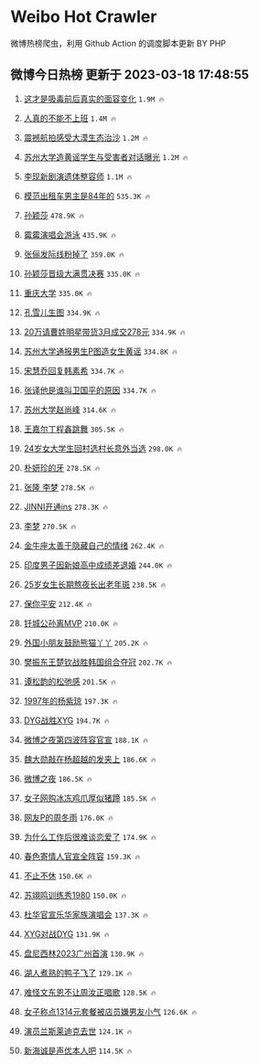 # Weibo Hot Crawler 



微博热榜爬虫，利用 Github Action 的调度脚本更新 BY PHP 


## 微博今日热榜 更新于 2023-03-18 17:48:55 
1. [这才是吸毒前后真实的面容变化](https://s.weibo.com/weibo?q=%23%E8%BF%99%E6%89%8D%E6%98%AF%E5%90%B8%E6%AF%92%E5%89%8D%E5%90%8E%E7%9C%9F%E5%AE%9E%E7%9A%84%E9%9D%A2%E5%AE%B9%E5%8F%98%E5%8C%96%23&t=31&band_rank=1&Refer=top) `1.9M 🔥` 

1. [人真的不能不上班](https://s.weibo.com/weibo?q=%23%E4%BA%BA%E7%9C%9F%E7%9A%84%E4%B8%8D%E8%83%BD%E4%B8%8D%E4%B8%8A%E7%8F%AD%23&t=31&band_rank=2&Refer=top) `1.4M 🔥` 

1. [震撼航拍感受大漠生态治沙](https://s.weibo.com/weibo?q=%23%E9%9C%87%E6%92%BC%E8%88%AA%E6%8B%8D%E6%84%9F%E5%8F%97%E5%A4%A7%E6%BC%A0%E7%94%9F%E6%80%81%E6%B2%BB%E6%B2%99%23&t=31&band_rank=3&Refer=top) `1.2M 🔥` 

1. [苏州大学造黄谣学生与受害者对话曝光](https://s.weibo.com/weibo?q=%23%E8%8B%8F%E5%B7%9E%E5%A4%A7%E5%AD%A6%E9%80%A0%E9%BB%84%E8%B0%A3%E5%AD%A6%E7%94%9F%E4%B8%8E%E5%8F%97%E5%AE%B3%E8%80%85%E5%AF%B9%E8%AF%9D%E6%9B%9D%E5%85%89%23&t=31&band_rank=4&Refer=top) `1.2M 🔥` 

1. [李现新剧演遗体整容师](https://s.weibo.com/weibo?q=%23%E6%9D%8E%E7%8E%B0%E6%96%B0%E5%89%A7%E6%BC%94%E9%81%97%E4%BD%93%E6%95%B4%E5%AE%B9%E5%B8%88%23&t=31&band_rank=5&Refer=top) `1.1M 🔥` 

1. [模范出租车男主是84年的](https://s.weibo.com/weibo?q=%23%E6%A8%A1%E8%8C%83%E5%87%BA%E7%A7%9F%E8%BD%A6%E7%94%B7%E4%B8%BB%E6%98%AF84%E5%B9%B4%E7%9A%84%23&t=31&band_rank=6&Refer=top) `535.3K 🔥` 

1. [孙颖莎](https://s.weibo.com/weibo?q=%E5%AD%99%E9%A2%96%E8%8E%8E&t=31&band_rank=7&Refer=top) `478.9K 🔥` 

1. [霉霉演唱会游泳](https://s.weibo.com/weibo?q=%23%E9%9C%89%E9%9C%89%E6%BC%94%E5%94%B1%E4%BC%9A%E6%B8%B8%E6%B3%B3%23&t=31&band_rank=8&Refer=top) `435.9K 🔥` 

1. [张俪发际线粉掉了](https://s.weibo.com/weibo?q=%23%E5%BC%A0%E4%BF%AA%E5%8F%91%E9%99%85%E7%BA%BF%E7%B2%89%E6%8E%89%E4%BA%86%23&t=31&band_rank=9&Refer=top) `359.0K 🔥` 

1. [孙颖莎晋级大满贯决赛](https://s.weibo.com/weibo?q=%23%E5%AD%99%E9%A2%96%E8%8E%8E%E6%99%8B%E7%BA%A7%E5%A4%A7%E6%BB%A1%E8%B4%AF%E5%86%B3%E8%B5%9B%23&t=31&band_rank=10&Refer=top) `335.0K 🔥` 

1. [重庆大学](https://s.weibo.com/weibo?q=%E9%87%8D%E5%BA%86%E5%A4%A7%E5%AD%A6&t=31&band_rank=11&Refer=top) `335.0K 🔥` 

1. [孔雪儿生图](https://s.weibo.com/weibo?q=%23%E5%AD%94%E9%9B%AA%E5%84%BF%E7%94%9F%E5%9B%BE%23&t=31&band_rank=12&Refer=top) `334.9K 🔥` 

1. [20万请曹姓明星带货3月成交278元](https://s.weibo.com/weibo?q=%2320%E4%B8%87%E8%AF%B7%E6%9B%B9%E5%A7%93%E6%98%8E%E6%98%9F%E5%B8%A6%E8%B4%A73%E6%9C%88%E6%88%90%E4%BA%A4278%E5%85%83%23&t=31&band_rank=13&Refer=top) `334.9K 🔥` 

1. [苏州大学通报男生P图造女生黄谣](https://s.weibo.com/weibo?q=%23%E8%8B%8F%E5%B7%9E%E5%A4%A7%E5%AD%A6%E9%80%9A%E6%8A%A5%E7%94%B7%E7%94%9FP%E5%9B%BE%E9%80%A0%E5%A5%B3%E7%94%9F%E9%BB%84%E8%B0%A3%23&t=31&band_rank=14&Refer=top) `334.8K 🔥` 

1. [宋慧乔回复韩素希](https://s.weibo.com/weibo?q=%23%E5%AE%8B%E6%85%A7%E4%B9%94%E5%9B%9E%E5%A4%8D%E9%9F%A9%E7%B4%A0%E5%B8%8C%23&t=31&band_rank=15&Refer=top) `334.7K 🔥` 

1. [张译他是谁叫卫国平的原因](https://s.weibo.com/weibo?q=%23%E5%BC%A0%E8%AF%91%E4%BB%96%E6%98%AF%E8%B0%81%E5%8F%AB%E5%8D%AB%E5%9B%BD%E5%B9%B3%E7%9A%84%E5%8E%9F%E5%9B%A0%23&t=31&band_rank=16&Refer=top) `334.7K 🔥` 

1. [苏州大学赵尚峰](https://s.weibo.com/weibo?q=%23%E8%8B%8F%E5%B7%9E%E5%A4%A7%E5%AD%A6%E8%B5%B5%E5%B0%9A%E5%B3%B0%23&t=31&band_rank=17&Refer=top) `314.6K 🔥` 

1. [王嘉尔丁程鑫跳舞](https://s.weibo.com/weibo?q=%23%E7%8E%8B%E5%98%89%E5%B0%94%E4%B8%81%E7%A8%8B%E9%91%AB%E8%B7%B3%E8%88%9E%23&t=31&band_rank=18&Refer=top) `305.5K 🔥` 

1. [24岁女大学生回村选村长意外当选](https://s.weibo.com/weibo?q=%2324%E5%B2%81%E5%A5%B3%E5%A4%A7%E5%AD%A6%E7%94%9F%E5%9B%9E%E6%9D%91%E9%80%89%E6%9D%91%E9%95%BF%E6%84%8F%E5%A4%96%E5%BD%93%E9%80%89%23&t=31&band_rank=19&Refer=top) `298.0K 🔥` 

1. [朴妍珍的牙](https://s.weibo.com/weibo?q=%23%E6%9C%B4%E5%A6%8D%E7%8F%8D%E7%9A%84%E7%89%99%23&t=31&band_rank=20&Refer=top) `278.5K 🔥` 

1. [张隆 李梦](https://s.weibo.com/weibo?q=%E5%BC%A0%E9%9A%86%20%E6%9D%8E%E6%A2%A6&t=31&band_rank=21&Refer=top) `278.5K 🔥` 

1. [JINNI开通ins](https://s.weibo.com/weibo?q=%23JINNI%E5%BC%80%E9%80%9Ains%23&t=31&band_rank=22&Refer=top) `278.3K 🔥` 

1. [李梦](https://s.weibo.com/weibo?q=%E6%9D%8E%E6%A2%A6&t=31&band_rank=23&Refer=top) `270.5K 🔥` 

1. [金牛座太善于隐藏自己的情绪](https://s.weibo.com/weibo?q=%23%E9%87%91%E7%89%9B%E5%BA%A7%E5%A4%AA%E5%96%84%E4%BA%8E%E9%9A%90%E8%97%8F%E8%87%AA%E5%B7%B1%E7%9A%84%E6%83%85%E7%BB%AA%23&t=31&band_rank=24&Refer=top) `262.4K 🔥` 

1. [印度男子因新娘高中成绩差退婚](https://s.weibo.com/weibo?q=%23%E5%8D%B0%E5%BA%A6%E7%94%B7%E5%AD%90%E5%9B%A0%E6%96%B0%E5%A8%98%E9%AB%98%E4%B8%AD%E6%88%90%E7%BB%A9%E5%B7%AE%E9%80%80%E5%A9%9A%23&t=31&band_rank=25&Refer=top) `244.0K 🔥` 

1. [25岁女生长期熬夜长出老年斑](https://s.weibo.com/weibo?q=%2325%E5%B2%81%E5%A5%B3%E7%94%9F%E9%95%BF%E6%9C%9F%E7%86%AC%E5%A4%9C%E9%95%BF%E5%87%BA%E8%80%81%E5%B9%B4%E6%96%91%23&t=31&band_rank=26&Refer=top) `238.5K 🔥` 

1. [保你平安](https://s.weibo.com/weibo?q=%E4%BF%9D%E4%BD%A0%E5%B9%B3%E5%AE%89&t=31&band_rank=27&Refer=top) `212.4K 🔥` 

1. [钎城公孙离MVP](https://s.weibo.com/weibo?q=%23%E9%92%8E%E5%9F%8E%E5%85%AC%E5%AD%99%E7%A6%BBMVP%23&t=31&band_rank=28&Refer=top) `210.0K 🔥` 

1. [外国小朋友鼓励熊猫丫丫](https://s.weibo.com/weibo?q=%23%E5%A4%96%E5%9B%BD%E5%B0%8F%E6%9C%8B%E5%8F%8B%E9%BC%93%E5%8A%B1%E7%86%8A%E7%8C%AB%E4%B8%AB%E4%B8%AB%23&t=31&band_rank=29&Refer=top) `205.2K 🔥` 

1. [樊振东王楚钦战胜韩国组合夺冠](https://s.weibo.com/weibo?q=%23%E6%A8%8A%E6%8C%AF%E4%B8%9C%E7%8E%8B%E6%A5%9A%E9%92%A6%E6%88%98%E8%83%9C%E9%9F%A9%E5%9B%BD%E7%BB%84%E5%90%88%E5%A4%BA%E5%86%A0%23&t=31&band_rank=30&Refer=top) `202.7K 🔥` 

1. [谭松韵的松弛感](https://s.weibo.com/weibo?q=%23%E8%B0%AD%E6%9D%BE%E9%9F%B5%E7%9A%84%E6%9D%BE%E5%BC%9B%E6%84%9F%23&t=31&band_rank=31&Refer=top) `201.5K 🔥` 

1. [1997年的杨紫琼](https://s.weibo.com/weibo?q=%231997%E5%B9%B4%E7%9A%84%E6%9D%A8%E7%B4%AB%E7%90%BC%23&t=31&band_rank=32&Refer=top) `197.3K 🔥` 

1. [DYG战胜XYG](https://s.weibo.com/weibo?q=%23DYG%E6%88%98%E8%83%9CXYG%23&t=31&band_rank=33&Refer=top) `194.7K 🔥` 

1. [微博之夜第四波阵容官宣](https://s.weibo.com/weibo?q=%23%E5%BE%AE%E5%8D%9A%E4%B9%8B%E5%A4%9C%E7%AC%AC%E5%9B%9B%E6%B3%A2%E9%98%B5%E5%AE%B9%E5%AE%98%E5%AE%A3%23&t=31&band_rank=34&Refer=top) `188.1K 🔥` 

1. [魏大勋敲在杨超越的发夹上](https://s.weibo.com/weibo?q=%23%E9%AD%8F%E5%A4%A7%E5%8B%8B%E6%95%B2%E5%9C%A8%E6%9D%A8%E8%B6%85%E8%B6%8A%E7%9A%84%E5%8F%91%E5%A4%B9%E4%B8%8A%23&t=31&band_rank=35&Refer=top) `186.6K 🔥` 

1. [微博之夜](https://s.weibo.com/weibo?q=%E5%BE%AE%E5%8D%9A%E4%B9%8B%E5%A4%9C&t=31&band_rank=36&Refer=top) `186.5K 🔥` 

1. [女子网购冰冻鸡爪厚似猪蹄](https://s.weibo.com/weibo?q=%23%E5%A5%B3%E5%AD%90%E7%BD%91%E8%B4%AD%E5%86%B0%E5%86%BB%E9%B8%A1%E7%88%AA%E5%8E%9A%E4%BC%BC%E7%8C%AA%E8%B9%84%23&t=31&band_rank=37&Refer=top) `185.5K 🔥` 

1. [网友P的周冬雨](https://s.weibo.com/weibo?q=%23%E7%BD%91%E5%8F%8BP%E7%9A%84%E5%91%A8%E5%86%AC%E9%9B%A8%23&t=31&band_rank=38&Refer=top) `176.0K 🔥` 

1. [为什么工作后很难谈恋爱了](https://s.weibo.com/weibo?q=%23%E4%B8%BA%E4%BB%80%E4%B9%88%E5%B7%A5%E4%BD%9C%E5%90%8E%E5%BE%88%E9%9A%BE%E8%B0%88%E6%81%8B%E7%88%B1%E4%BA%86%23&t=31&band_rank=39&Refer=top) `174.9K 🔥` 

1. [春色寄情人官宣全阵容](https://s.weibo.com/weibo?q=%23%E6%98%A5%E8%89%B2%E5%AF%84%E6%83%85%E4%BA%BA%E5%AE%98%E5%AE%A3%E5%85%A8%E9%98%B5%E5%AE%B9%23&t=31&band_rank=40&Refer=top) `159.3K 🔥` 

1. [不止不休](https://s.weibo.com/weibo?q=%E4%B8%8D%E6%AD%A2%E4%B8%8D%E4%BC%91&t=31&band_rank=41&Refer=top) `150.6K 🔥` 

1. [苏翊鸣训练秀1980](https://s.weibo.com/weibo?q=%23%E8%8B%8F%E7%BF%8A%E9%B8%A3%E8%AE%AD%E7%BB%83%E7%A7%801980%23&t=31&band_rank=42&Refer=top) `150.0K 🔥` 

1. [杜华官宣乐华家族演唱会](https://s.weibo.com/weibo?q=%23%E6%9D%9C%E5%8D%8E%E5%AE%98%E5%AE%A3%E4%B9%90%E5%8D%8E%E5%AE%B6%E6%97%8F%E6%BC%94%E5%94%B1%E4%BC%9A%23&t=31&band_rank=43&Refer=top) `137.3K 🔥` 

1. [XYG对战DYG](https://s.weibo.com/weibo?q=%23XYG%E5%AF%B9%E6%88%98DYG%23&t=31&band_rank=44&Refer=top) `131.9K 🔥` 

1. [盘尼西林2023广州首演](https://s.weibo.com/weibo?q=%23%E7%9B%98%E5%B0%BC%E8%A5%BF%E6%9E%972023%E5%B9%BF%E5%B7%9E%E9%A6%96%E6%BC%94%23&t=31&band_rank=45&Refer=top) `130.9K 🔥` 

1. [湖人煮熟的鸭子飞了](https://s.weibo.com/weibo?q=%E6%B9%96%E4%BA%BA%E7%85%AE%E7%86%9F%E7%9A%84%E9%B8%AD%E5%AD%90%E9%A3%9E%E4%BA%86&t=31&band_rank=46&Refer=top) `129.1K 🔥` 

1. [难怪文东恩不让周汝正唱歌](https://s.weibo.com/weibo?q=%23%E9%9A%BE%E6%80%AA%E6%96%87%E4%B8%9C%E6%81%A9%E4%B8%8D%E8%AE%A9%E5%91%A8%E6%B1%9D%E6%AD%A3%E5%94%B1%E6%AD%8C%23&t=31&band_rank=47&Refer=top) `128.5K 🔥` 

1. [女子称点1314元套餐被店员嫌男友小气](https://s.weibo.com/weibo?q=%23%E5%A5%B3%E5%AD%90%E7%A7%B0%E7%82%B91314%E5%85%83%E5%A5%97%E9%A4%90%E8%A2%AB%E5%BA%97%E5%91%98%E5%AB%8C%E7%94%B7%E5%8F%8B%E5%B0%8F%E6%B0%94%23&t=31&band_rank=48&Refer=top) `126.6K 🔥` 

1. [演员兰斯莱迪克去世](https://s.weibo.com/weibo?q=%23%E6%BC%94%E5%91%98%E5%85%B0%E6%96%AF%E8%8E%B1%E8%BF%AA%E5%85%8B%E5%8E%BB%E4%B8%96%23&t=31&band_rank=49&Refer=top) `124.1K 🔥` 

1. [新海诚是声优本人吧](https://s.weibo.com/weibo?q=%23%E6%96%B0%E6%B5%B7%E8%AF%9A%E6%98%AF%E5%A3%B0%E4%BC%98%E6%9C%AC%E4%BA%BA%E5%90%A7%23&t=31&band_rank=50&Refer=top) `114.5K 🔥` 

